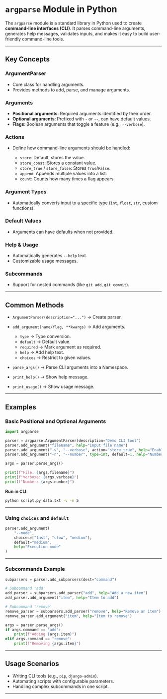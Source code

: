 # `argparse` Module in Python

The `argparse` module is a standard library in Python used to create **command-line interfaces (CLI)**. It parses command-line arguments, generates help messages, validates inputs, and makes it easy to build user-friendly command-line tools.

---

## Key Concepts

### ArgumentParser

* Core class for handling arguments.
* Provides methods to add, parse, and manage arguments.

### Arguments

* **Positional arguments**: Required arguments identified by their order.
* **Optional arguments**: Prefixed with `-` or `--`, can have default values.
* **Flags**: Boolean arguments that toggle a feature (e.g., `--verbose`).

### Actions

* Define how command-line arguments should be handled:

  * `store`: Default, stores the value.
  * `store_const`: Stores a constant value.
  * `store_true` / `store_false`: Stores `True`/`False`.
  * `append`: Appends multiple values into a list.
  * `count`: Counts how many times a flag appears.

### Argument Types

* Automatically converts input to a specific type (`int`, `float`, `str`, custom functions).

### Default Values

* Arguments can have defaults when not provided.

### Help & Usage

* Automatically generates `--help` text.
* Customizable usage messages.

### Subcommands

* Support for nested commands (like `git add`, `git commit`).

---

## Common Methods

* `ArgumentParser(description="...")` → Create parser.
* `add_argument(name/flag, **kwargs)` → Add arguments.

  * `type` → Type conversion.
  * `default` → Default value.
  * `required` → Mark argument as required.
  * `help` → Add help text.
  * `choices` → Restrict to given values.
* `parse_args()` → Parse CLI arguments into a Namespace.
* `print_help()` → Show help message.
* `print_usage()` → Show usage message.

---

## Examples

### Basic Positional and Optional Arguments

```python
import argparse

parser = argparse.ArgumentParser(description="Demo CLI tool")
parser.add_argument("filename", help="Input file name")  
parser.add_argument("-v", "--verbose", action="store_true", help="Enable verbose output")  
parser.add_argument("-n", "--number", type=int, default=1, help="Number of iterations")  

args = parser.parse_args()

print(f"File: {args.filename}")
print(f"Verbose: {args.verbose}")
print(f"Number: {args.number}")
```

**Run in CLI**:

```bash
python script.py data.txt -v -n 5
```

---

### Using `choices` and `default`

```python
parser.add_argument(
    "--mode",
    choices=["fast", "slow", "medium"],
    default="medium",
    help="Execution mode"
)
```

---

### Subcommands Example

```python
subparsers = parser.add_subparsers(dest="command")

# Subcommand 'add'
add_parser = subparsers.add_parser("add", help="Add a new item")
add_parser.add_argument("item", help="Item to add")

# Subcommand 'remove'
remove_parser = subparsers.add_parser("remove", help="Remove an item")
remove_parser.add_argument("item", help="Item to remove")

args = parser.parse_args()
if args.command == "add":
    print(f"Adding {args.item}")
elif args.command == "remove":
    print(f"Removing {args.item}")
```

---

## Usage Scenarios

* Writing CLI tools (e.g., `pip`, `django-admin`).
* Automating scripts with configurable parameters.
* Handling complex subcommands in one script.

---
